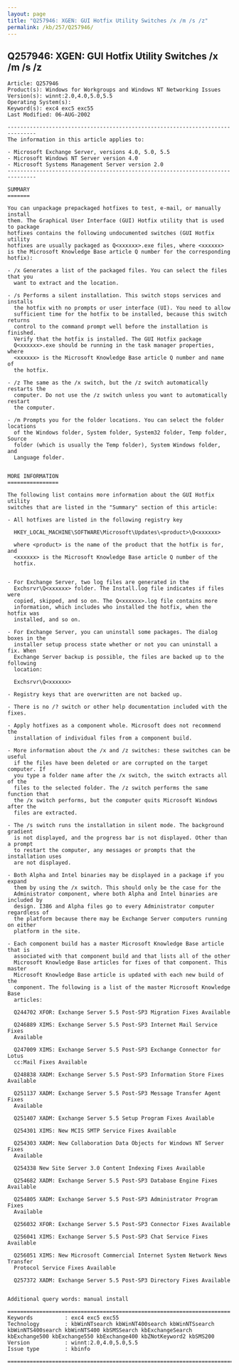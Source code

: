 ```yaml
---
layout: page
title: "Q257946: XGEN: GUI Hotfix Utility Switches /x /m /s /z"
permalink: /kb/257/Q257946/
---
```


## Q257946: XGEN: GUI Hotfix Utility Switches /x /m /s /z

	Article: Q257946
	Product(s): Windows for Workgroups and Windows NT Networking Issues
	Version(s): winnt:2.0,4.0,5.0,5.5
	Operating System(s): 
	Keyword(s): exc4 exc5 exc55
	Last Modified: 06-AUG-2002
	
	-------------------------------------------------------------------------------
	The information in this article applies to:
	
	- Microsoft Exchange Server, versions 4.0, 5.0, 5.5 
	- Microsoft Windows NT Server version 4.0 
	- Microsoft Systems Management Server version 2.0 
	-------------------------------------------------------------------------------
	
	SUMMARY
	=======
	
	You can unpackage prepackaged hotfixes to test, e-mail, or manually install
	them. The Graphical User Interface (GUI) Hotfix utility that is used to package
	hotfixes contains the following undocumented switches (GUI Hotfix utility
	hotfixes are usually packaged as Q<xxxxxx>.exe files, where <xxxxxx>
	is the Microsoft Knowledge Base article Q number for the corresponding hotfix):
	
	- /x Generates a list of the packaged files. You can select the files that you
	  want to extract and the location.
	
	- /s Performs a silent installation. This switch stops services and installs
	  the hotfix with no prompts or user interface (UI). You need to allow
	  sufficient time for the hotfix to be installed, because this switch returns
	  control to the command prompt well before the installation is finished.
	  Verify that the hotfix is installed. The GUI Hotfix package
	  Q<xxxxxx>.exe should be running in the task manager properties, where
	  <xxxxxx> is the Microsoft Knowledge Base article Q number and name of
	  the hotfix.
	
	- /z The same as the /x switch, but the /z switch automatically restarts the
	  computer. Do not use the /z switch unless you want to automatically restart
	  the computer.
	
	- /m Prompts you for the folder locations. You can select the folder locations
	  of the Windows folder, System folder, System32 folder, Temp folder, Source
	  folder (which is usually the Temp folder), System Windows folder, and
	  Language folder.
	
	
	MORE INFORMATION
	================
	
	The following list contains more information about the GUI Hotfix utility
	switches that are listed in the "Summary" section of this article:
	
	- All hotfixes are listed in the following registry key
	
	  HKEY_LOCAL_MACHINE\SOFTWARE\Microsoft\Updates\<product>\Q<xxxxxx>
	
	  where <product> is the name of the product that the hotfix is for, and
	  <xxxxxx> is the Microsoft Knowledge Base article Q number of the
	  hotfix.
	
	
	- For Exchange Server, two log files are generated in the
	  Exchsrvr\Q<xxxxxx> folder. The Install.log file indicates if files were
	  copied, skipped, and so on. The Q<xxxxxx>.log file contains more
	  information, which includes who installed the hotfix, when the hotfix was
	  installed, and so on.
	
	- For Exchange Server, you can uninstall some packages. The dialog boxes in the
	  installer setup process state whether or not you can uninstall a fix. When
	  Exchange Server backup is possible, the files are backed up to the following
	  location:
	
	  Exchsrvr\Q<xxxxxx>
	
	- Registry keys that are overwritten are not backed up.
	
	- There is no /? switch or other help documentation included with the fixes.
	
	- Apply hotfixes as a component whole. Microsoft does not recommend the
	  installation of individual files from a component build.
	
	- More information about the /x and /z switches: these switches can be useful
	  if the files have been deleted or are corrupted on the target computer. If
	  you type a folder name after the /x switch, the switch extracts all of the
	  files to the selected folder. The /z switch performs the same function that
	  the /x switch performs, but the computer quits Microsoft Windows after the
	  files are extracted.
	
	- The /s switch runs the installation in silent mode. The background gradient
	  is not displayed, and the progress bar is not displayed. Other than a prompt
	  to restart the computer, any messages or prompts that the installation uses
	  are not displayed.
	
	- Both Alpha and Intel binaries may be displayed in a package if you expand
	  them by using the /x switch. This should only be the case for the
	  Administrator component, where both Alpha and Intel binaries are included by
	  design. I386 and Alpha files go to every Administrator computer regardless of
	  the platform because there may be Exchange Server computers running on either
	  platform in the site.
	
	- Each component build has a master Microsoft Knowledge Base article that is
	  associated with that component build and that lists all of the other
	  Microsoft Knowledge Base articles for fixes of that component. This master
	  Microsoft Knowledge Base article is updated with each new build of the
	  component. The following is a list of the master Microsoft Knowledge Base
	  articles:
	
	  Q244702 XFOR: Exchange Server 5.5 Post-SP3 Migration Fixes Available
	
	  Q246889 XIMS: Exchange Server 5.5 Post-SP3 Internet Mail Service Fixes
	  Available
	
	  Q247009 XIMS: Exchange Server 5.5 Post-SP3 Exchange Connector for Lotus
	  cc:Mail Fixes Available
	
	  Q248838 XADM: Exchange Server 5.5 Post-SP3 Information Store Fixes Available
	
	  Q251137 XADM: Exchange Server 5.5 Post-SP3 Message Transfer Agent Fixes
	  Available
	
	  Q251407 XADM: Exchange Server 5.5 Setup Program Fixes Available
	
	  Q254301 XIMS: New MCIS SMTP Service Fixes Available
	
	  Q254303 XADM: New Collaboration Data Objects for Windows NT Server Fixes
	  Available
	
	  Q254338 New Site Server 3.0 Content Indexing Fixes Available
	
	  Q254682 XADM: Exchange Server 5.5 Post-SP3 Database Engine Fixes Available
	
	  Q254805 XADM: Exchange Server 5.5 Post-SP3 Administrator Program Fixes
	  Available
	
	  Q256032 XFOR: Exchange Server 5.5 Post-SP3 Connector Fixes Available
	
	  Q256041 XIMS: Exchange Server 5.5 Post-SP3 Chat Service Fixes Available
	
	  Q256051 XIMS: New Microsoft Commercial Internet System Network News Transfer
	  Protocol Service Fixes Available
	
	  Q257372 XADM: Exchange Server 5.5 Post-SP3 Directory Fixes Available
	
	
	Additional query words: manual install
	
	======================================================================
	Keywords          : exc4 exc5 exc55 
	Technology        : kbWinNTsearch kbWinNT400search kbWinNTSsearch kbWinNTS400search kbWinNTS400 kbSMSSearch kbExchangeSearch kbExchange500 kbExchange550 kbExchange400 kbZNotKeyword2 kbSMS200
	Version           : winnt:2.0,4.0,5.0,5.5
	Issue type        : kbinfo
	
	=============================================================================
	
